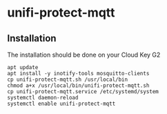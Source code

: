 # unifi-protect-mqtt

## Installation

The installation should be done on your Cloud Key G2

```
apt update
apt install -y inotify-tools mosquitto-clients
cp unifi-protect-mqtt.sh /usr/local/bin
chmod a+x /usr/local/bin/unifi-protect-mqtt.sh
cp unifi-protect-mqtt.service /etc/systemd/system
systemctl daemon-reload
systemctl enable unifi-protect-mqtt
```
